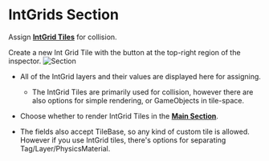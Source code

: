 # IntGrids Section

Assign [**IntGrid Tiles**](../Topics/topic_IntGridTile.md) for collision.  

Create a new Int Grid Tile with the button at the top-right region of the inspector. 
![Section](../../images/img_Unity_Section_IntGrids.png)

- All of the IntGrid layers and their values are displayed here for assigning.
  - The IntGrid Tiles are primarily used for collision, however there are also options for simple rendering, or GameObjects in tile-space.

- Choose whether to render IntGrid Tiles in the [**Main Section**](topic_Section_Main.md).
- The fields also accept TileBase, so any kind of custom tile is allowed. However if you use IntGrid tiles, there's options for separating Tag/Layer/PhysicsMaterial.  
